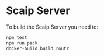 # Scaip Server

To build the Scaip Server you need to:

```bash
npm test
npm run pack
docker-build build routr
```